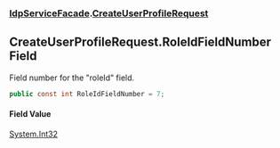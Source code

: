 ### [IdpServiceFacade](../index.md 'IdpServiceFacade').[CreateUserProfileRequest](index.md 'IdpServiceFacade\.CreateUserProfileRequest')

## CreateUserProfileRequest\.RoleIdFieldNumber Field

Field number for the "roleId" field\.

```csharp
public const int RoleIdFieldNumber = 7;
```

#### Field Value
[System\.Int32](https://learn.microsoft.com/en-us/dotnet/api/system.int32 'System\.Int32')